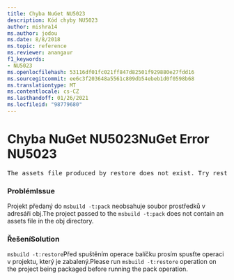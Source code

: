 ```yaml
---
title: Chyba NuGet NU5023
description: Kód chyby NU5023
author: mishra14
ms.author: jodou
ms.date: 8/8/2018
ms.topic: reference
ms.reviewer: anangaur
f1_keywords:
- NU5023
ms.openlocfilehash: 53116df01fc021ff847d82501f929880e27fdd16
ms.sourcegitcommit: ee6c3f203648a5561c809db54ebeb1d0f0598b68
ms.translationtype: MT
ms.contentlocale: cs-CZ
ms.lasthandoff: 01/26/2021
ms.locfileid: "98779680"
---
```

# <a name="nuget-error-nu5023"></a><span data-ttu-id="aabbc-103">Chyba NuGet NU5023</span><span class="sxs-lookup"><span data-stu-id="aabbc-103">NuGet Error NU5023</span></span>
<pre>The assets file produced by restore does not exist. Try restoring the project again. The expected location of the assets file is F:\project\obj\project.assets.json.</pre>

### <a name="issue"></a><span data-ttu-id="aabbc-104">Problém</span><span class="sxs-lookup"><span data-stu-id="aabbc-104">Issue</span></span>

<span data-ttu-id="aabbc-105">Projekt předaný do `msbuild -t:pack` neobsahuje soubor prostředků v adresáři obj.</span><span class="sxs-lookup"><span data-stu-id="aabbc-105">The project passed to the `msbuild -t:pack` does not contain an assets file in the obj directory.</span></span>


### <a name="solution"></a><span data-ttu-id="aabbc-106">Řešení</span><span class="sxs-lookup"><span data-stu-id="aabbc-106">Solution</span></span>

<span data-ttu-id="aabbc-107">`msbuild -t:restore`Před spuštěním operace balíčku prosím spusťte operaci v projektu, který je zabalený.</span><span class="sxs-lookup"><span data-stu-id="aabbc-107">Please run `msbuild -t:restore` operation on the project being packaged before running the pack operation.</span></span>

